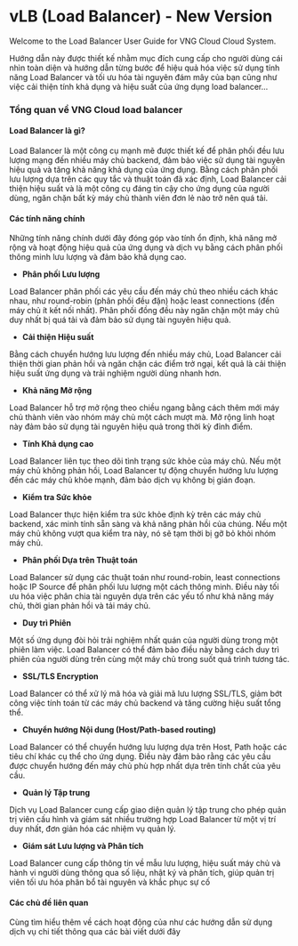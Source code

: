 # vLB (Load Balancer) - New Version

Welcome to the Load Balancer User Guide for VNG Cloud Cloud System.

Hướng dẫn này được thiết kế nhằm mục đích cung cấp cho người dùng cái nhìn toàn diện và hướng dẫn từng bước để hiệu quả hóa việc sử dụng tính năng Load Balancer và tối ưu hóa tài nguyên đám mây của bạn cũng như việc cải thiện tính khả dụng và hiệu suất của ứng dụng load balancer...

### Tổng quan về VNG Cloud load balancer <a href="#vlb-loadbalancer-newversion-tongquanvevngcloudloadbalancer" id="vlb-loadbalancer-newversion-tongquanvevngcloudloadbalancer"></a>

#### Load Balancer là gì? <a href="#vlb-loadbalancer-newversion-loadbalancerlagi" id="vlb-loadbalancer-newversion-loadbalancerlagi"></a>

Load Balancer là một công cụ mạnh mẽ được thiết kế để phân phối đều lưu lượng mạng đến nhiều máy chủ backend, đảm bảo việc sử dụng tài nguyên hiệu quả và tăng khả năng khả dụng của ứng dụng. Bằng cách phân phối lưu lượng dựa trên các quy tắc và thuật toán đã xác định, Load Balancer cải thiện hiệu suất và là một công cụ đáng tin cậy cho ứng dụng của người dùng, ngăn chặn bất kỳ máy chủ thành viên đơn lẻ nào trở nên quá tải.

#### Các tính năng chính <a href="#vlb-loadbalancer-newversion-cactinhnangchinh" id="vlb-loadbalancer-newversion-cactinhnangchinh"></a>

Những tính năng chính dưới đây đóng góp vào tính ổn định, khả năng mở rộng và hoạt động hiệu quả của ứng dụng và dịch vụ bằng cách phân phối thông minh lưu lượng và đảm bảo khả dụng cao.

* **Phân phối Lưu lượng**

Load Balancer phân phối các yêu cầu đến máy chủ theo nhiều cách khác nhau, như round-robin (phân phối đều đặn) hoặc least connections (đến máy chủ ít kết nối nhất). Phân phối đồng đều này ngăn chặn một máy chủ duy nhất bị quá tải và đảm bảo sử dụng tài nguyên hiệu quả.

* **Cải thiện Hiệu suất**

Bằng cách chuyển hướng lưu lượng đến nhiều máy chủ, Load Balancer cải thiện thời gian phản hồi và ngăn chặn các điểm trở ngại, kết quả là cải thiện hiệu suất ứng dụng và trải nghiệm người dùng nhanh hơn.

* **Khả năng Mở rộng**

Load Balancer hỗ trợ mở rộng theo chiều ngang bằng cách thêm mới máy chủ thành viên vào nhóm máy chủ một cách mượt mà. Mở rộng linh hoạt này đảm bảo sử dụng tài nguyên hiệu quả trong thời kỳ đỉnh điểm.

* **Tính Khả dụng cao**

Load Balancer liên tục theo dõi tình trạng sức khỏe của máy chủ. Nếu một máy chủ không phản hồi, Load Balancer tự động chuyển hướng lưu lượng đến các máy chủ khỏe mạnh, đảm bảo dịch vụ không bị gián đoạn.

* **Kiểm tra Sức khỏe**

Load Balancer thực hiện kiểm tra sức khỏe định kỳ trên các máy chủ backend, xác minh tính sẵn sàng và khả năng phản hồi của chúng. Nếu một máy chủ không vượt qua kiểm tra này, nó sẽ tạm thời bị gỡ bỏ khỏi nhóm máy chủ.

* **Phân phối Dựa trên Thuật toán**

Load Balancer sử dụng các thuật toán như round-robin, least connections hoặc IP Source để phân phối lưu lượng một cách thông minh. Điều này tối ưu hóa việc phân chia tài nguyên dựa trên các yếu tố như khả năng máy chủ, thời gian phản hồi và tải máy chủ.

* **Duy trì Phiên**

Một số ứng dụng đòi hỏi trải nghiệm nhất quán của người dùng trong một phiên làm việc. Load Balancer có thể đảm bảo điều này bằng cách duy trì phiên của người dùng trên cùng một máy chủ trong suốt quá trình tương tác.

* **SSL/TLS Encryption**

Load Balancer có thể xử lý mã hóa và giải mã lưu lượng SSL/TLS, giảm bớt công việc tính toán từ các máy chủ backend và tăng cường hiệu suất tổng thể.

* **Chuyển hướng Nội dung (Host/Path-based routing)**

Load Balancer có thể chuyển hướng lưu lượng dựa trên Host, Path hoặc các tiêu chí khác cụ thể cho ứng dụng. Điều này đảm bảo rằng các yêu cầu được chuyển hướng đến máy chủ phù hợp nhất dựa trên tính chất của yêu cầu.

* **Quản lý Tập trung**

Dịch vụ Load Balancer cung cấp giao diện quản lý tập trung cho phép quản trị viên cấu hình và giám sát nhiều trường hợp Load Balancer từ một vị trí duy nhất, đơn giản hóa các nhiệm vụ quản lý.

* **Giám sát Lưu lượng và Phân tích**

Load Balancer cung cấp thông tin về mẫu lưu lượng, hiệu suất máy chủ và hành vi người dùng thông qua số liệu, nhật ký và phân tích, giúp quản trị viên tối ưu hóa phân bổ tài nguyên và khắc phục sự cố

#### Các chủ đề liên quan <a href="#vlb-loadbalancer-newversion-cacchudelienquan" id="vlb-loadbalancer-newversion-cacchudelienquan"></a>

Cùng tìm hiểu thêm về cách hoạt động của như các hướng dẫn sử dụng dịch vụ chi tiết thông qua các bài viết dưới đây

